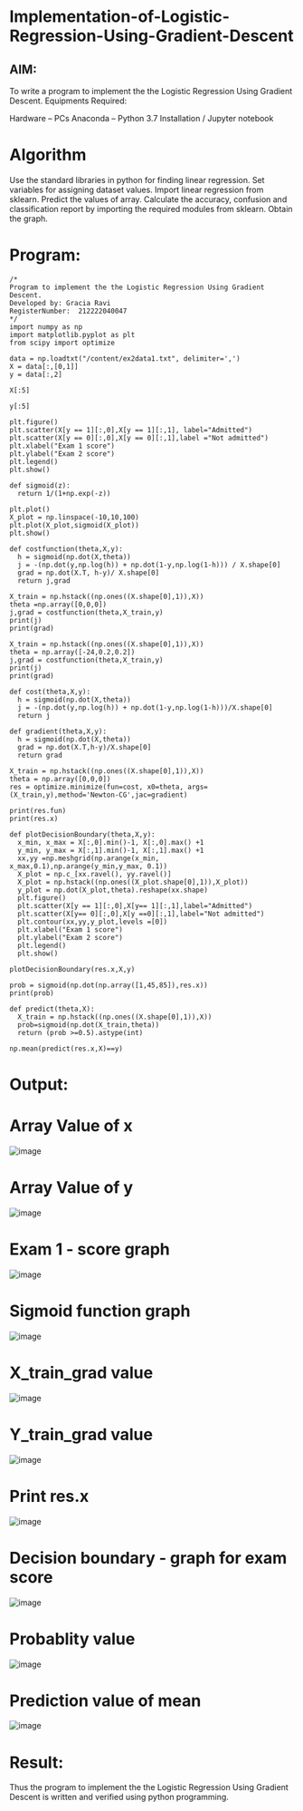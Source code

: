 # Implementation-of-Logistic-Regression-Using-Gradient-Descent

## AIM:
To write a program to implement the the Logistic Regression Using Gradient Descent. Equipments Required:

Hardware – PCs
Anaconda – Python 3.7 Installation / Jupyter notebook

# Algorithm

Use the standard libraries in python for finding linear regression.
Set variables for assigning dataset values.
Import linear regression from sklearn.
Predict the values of array.
Calculate the accuracy, confusion and classification report by importing the required modules from sklearn.
Obtain the graph.

# Program:
```
/*
Program to implement the the Logistic Regression Using Gradient Descent.
Developed by: Gracia Ravi
RegisterNumber:  212222040047
*/
import numpy as np
import matplotlib.pyplot as plt
from scipy import optimize

data = np.loadtxt("/content/ex2data1.txt", delimiter=',')
X = data[:,[0,1]]
y = data[:,2]

X[:5]

y[:5]

plt.figure()
plt.scatter(X[y == 1][:,0],X[y == 1][:,1], label="Admitted")
plt.scatter(X[y == 0][:,0],X[y == 0][:,1],label ="Not admitted")
plt.xlabel("Exam 1 score")
plt.ylabel("Exam 2 score")
plt.legend()
plt.show()

def sigmoid(z):
  return 1/(1+np.exp(-z))

plt.plot()
X_plot = np.linspace(-10,10,100)
plt.plot(X_plot,sigmoid(X_plot))
plt.show()

def costfunction(theta,X,y):
  h = sigmoid(np.dot(X,theta))
  j = -(np.dot(y,np.log(h)) + np.dot(1-y,np.log(1-h))) / X.shape[0]
  grad = np.dot(X.T, h-y)/ X.shape[0]
  return j,grad

X_train = np.hstack((np.ones((X.shape[0],1)),X))
theta =np.array([0,0,0])
j,grad = costfunction(theta,X_train,y)
print(j)
print(grad)

X_train = np.hstack((np.ones((X.shape[0],1)),X))
theta = np.array([-24,0.2,0.2])
j,grad = costfunction(theta,X_train,y)
print(j)
print(grad)

def cost(theta,X,y):
  h = sigmoid(np.dot(X,theta))
  j = -(np.dot(y,np.log(h)) + np.dot(1-y,np.log(1-h)))/X.shape[0]
  return j

def gradient(theta,X,y):
  h = sigmoid(np.dot(X,theta))
  grad = np.dot(X.T,h-y)/X.shape[0]
  return grad

X_train = np.hstack((np.ones((X.shape[0],1)),X))
theta = np.array([0,0,0])
res = optimize.minimize(fun=cost, x0=theta, args=(X_train,y),method='Newton-CG',jac=gradient)

print(res.fun)
print(res.x)

def plotDecisionBoundary(theta,X,y):
  x_min, x_max = X[:,0].min()-1, X[:,0].max() +1
  y_min, y_max = X[:,1].min()-1, X[:,1].max() +1
  xx,yy =np.meshgrid(np.arange(x_min, x_max,0.1),np.arange(y_min,y_max, 0.1))
  X_plot = np.c_[xx.ravel(), yy.ravel()]
  X_plot = np.hstack((np.ones((X_plot.shape[0],1)),X_plot))
  y_plot = np.dot(X_plot,theta).reshape(xx.shape)
  plt.figure()
  plt.scatter(X[y == 1][:,0],X[y== 1][:,1],label="Admitted")
  plt.scatter(X[y== 0][:,0],X[y ==0][:,1],label="Not admitted")
  plt.contour(xx,yy,y_plot,levels =[0])
  plt.xlabel("Exam 1 score")
  plt.ylabel("Exam 2 score")
  plt.legend()
  plt.show()

plotDecisionBoundary(res.x,X,y)

prob = sigmoid(np.dot(np.array([1,45,85]),res.x))
print(prob)

def predict(theta,X):
  X_train = np.hstack((np.ones((X.shape[0],1)),X))
  prob=sigmoid(np.dot(X_train,theta))
  return (prob >=0.5).astype(int)

np.mean(predict(res.x,X)==y)
```
# Output:
# Array Value of x
![image](https://github.com/gracia55/-Implementation-of-Logistic-Regression-Using-Gradient-Descent/assets/129026838/87de6675-3827-4dbd-950e-556a647786b6)


# Array Value of y
![image](https://github.com/gracia55/-Implementation-of-Logistic-Regression-Using-Gradient-Descent/assets/129026838/1b4aff91-e467-4f82-90ca-c1dba94b0a3f)


# Exam 1 - score graph
![image](https://github.com/gracia55/-Implementation-of-Logistic-Regression-Using-Gradient-Descent/assets/129026838/39297643-9752-4229-884e-b04c58ea6473)


# Sigmoid function graph
![image](https://github.com/gracia55/-Implementation-of-Logistic-Regression-Using-Gradient-Descent/assets/129026838/00827cce-da69-41b8-9da7-2c7c17a5dd42)


# X_train_grad value
![image](https://github.com/gracia55/-Implementation-of-Logistic-Regression-Using-Gradient-Descent/assets/129026838/0c6f9ee1-95da-440b-88f8-a898720cdbf3)


# Y_train_grad value
![image](https://github.com/gracia55/-Implementation-of-Logistic-Regression-Using-Gradient-Descent/assets/129026838/c968b72e-e823-4214-9b44-e9df3d1c037c)


# Print res.x
![image](https://github.com/gracia55/-Implementation-of-Logistic-Regression-Using-Gradient-Descent/assets/129026838/2095b300-8a1f-4f6e-b4a0-08bab5215e89)


# Decision boundary - graph for exam score
![image](https://github.com/gracia55/-Implementation-of-Logistic-Regression-Using-Gradient-Descent/assets/129026838/beef06a1-108e-46f6-825c-aa2be6eed00f)


# Probablity value
![image](https://github.com/gracia55/-Implementation-of-Logistic-Regression-Using-Gradient-Descent/assets/129026838/3ad8a497-e0f9-46e0-b73e-886877dfd6ff)


# Prediction value of mean
![image](https://github.com/gracia55/-Implementation-of-Logistic-Regression-Using-Gradient-Descent/assets/129026838/467be9e2-6de4-4c12-a3b1-11b138459235)


#  Result:
Thus the program to implement the the Logistic Regression Using Gradient Descent is written and verified using python programming.
